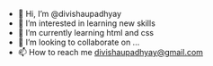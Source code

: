 - 👋 Hi, I’m @divishaupadhyay
- 👀 I’m interested in learning new skills
- 🌱 I’m currently learning  html and css
- 💞️ I’m looking to collaborate on ...
- 📫 How to reach me divishaupadhyay@gmail.com

<!---
divishaupadhyay/divishaupadhyay is a ✨ special ✨ repository because its `README.md` (this file) appears on your GitHub profile.
You can click the Preview link to take a look at your changes.
--->
